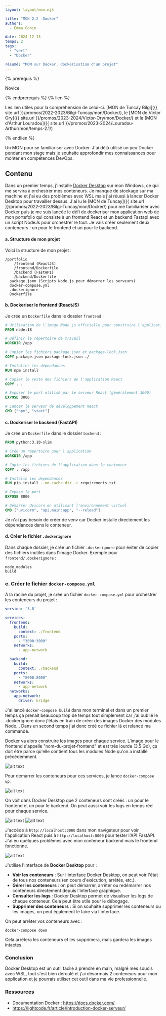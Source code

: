 ```yaml
---
layout: layout/mon.njk

title: "MON 2.2 -Docker"
authors:
  - Emma Gonin

date: 2024-12-13
temps: 2
tags:
  - "vert"
  - "Docker"

résumé: "MON sur Docker, dockerisation d'un projet"
---
```


{% prerequis %}

Novice

{% endprerequis %}
{% lien %}

Les lien utiles pour la compréhension de celui-ci.
[MON de Tuncay Bilgi]({{ site.url }}/promos/2022-2023/Bilgi-Tuncay/mon/Docker/), le
[MON de Victor Ory]({{ site.url }}/promos/2023-2024/Victor-Ory/mon/Docker/) et le
[MON d'Arthur Louradou]({{ site.url }}/promos/2023-2024/Louradou-Arthur/mon/temps-2.1/)

{% endlien %}

Un MON pour se familiariser avec Docker. J'ai déjà utilisé un peu Docker pendant mon stage mais je souhaite approfondir mes connaissances pour monter en compétences DevOps.

## Contenu

Dans un premier temps, j'installe [Docker Desktop](https://docs.docker.com/desktop/setup/install/windows-install/) sur mon Windows, ce qui me servira à orchestrer mes conteneurs. Je manque de stockage sur ma machine et j'ai eu des problèmes avec WSL mais j'ai réussi à lancer Docker Desktop pour travailler dessus. J'ai lu le [MON de Tuncay]({{ site.url }}/promos/2022-2023/Bilgi-Tuncay/mon/Docker/) pour me familiariser avec Docker puis je me suis lancée le défi de dockeriser mon application web de mon portefolio qui consiste à un frontend React et un backend Fastapi avec un script NodeJs pour orchestrer le tout. Je vais créer seulement deux conteneurs : un pour le frontend et un pour le backend.


#### a. Structure de mon projet

Voici la structure de mon projet :
```
/portfolio
    /frontend (ReactJS)
    /frontend/Dockerfile
    /backend (FastAPI)
    /backend/Dockerfile
  package.json (Scripts Node.js pour démarrer les serveurs)
  docker-compose.yml
  .dockerignore
  Dockerfile
```

#### b. Dockeriser le frontend (ReactJS)

Je crée un `Dockerfile` dans le dossier `frontend` :

```dockerfile
# Utilisation de l'image Node.js officielle pour construire l'application
FROM node:18

# Définir le répertoire de travail
WORKDIR /app

# Copier les fichiers package.json et package-lock.json
COPY package.json package-lock.json ./

# Installer les dépendances
RUN npm install

# Copier le reste des fichiers de l'application React
COPY . .

# Exposer le port utilisé par le serveur React (généralement 3000)
EXPOSE 3000

# Lancer le serveur de développement React
CMD ["npm", "start"]

```

#### c. Dockeriser le backend (FastAPI)

Je crée un `Dockerfile` dans le dossier `backend` :

```dockerfile
FROM python:3.10-slim

# Crée un répertoire pour l'application
WORKDIR /app

# Copie les fichiers de l'application dans le conteneur
COPY . /app

# Installe les dépendances
RUN pip install --no-cache-dir -r requirements.txt

# Expose le port
EXPOSE 8000

# Démarrer Uvicorn en utilisant l'environnement virtuel
CMD ["uvicorn", "api.main:app", "--reload"]

```
Je n'ai pas besoin de créer de venv car Docker installe directement les dépendances dans le conteneur.

#### d. Créer le fichier `.dockerignore`

Dans chaque dossier, je crée un fichier `.dockerignore` pour éviter de copier des fichiers inutiles dans l'image Docker. Exemple pour `frontend/.dockerignore` :

```
node_modules
build
```

### e. Créer le fichier `docker-compose.yml`

À la racine du projet, je crée un fichier `docker-compose.yml` pour orchestrer les conteneurs du projet :

```yaml
version: '3.8'

services:
  frontend:
    build:
      context: ./frontend
    ports:
      - "3000:3000"
    networks:
      - app-network

  backend:
    build:
      context: ./backend
    ports:
      - "8000:8000"
    networks:
      - app-network
  networks:
    app-network:
      driver: bridge
```

J'ai lancé `docker-compose build` dans mon terminal et dans un premier temps ça prenait beaucoup trop de temps tout simplement car j'ai oublié le .dockerignore donc j'étais en train de créer des images Docker des modules Node... Dans un second temps j'ai donc créé ce fichier là et relancé ma commande.

Docker va alors construire les images pour chaque service. L'image pour le frontend s'appelle "nom-du-projet-frontend" et est très lourde (3,5 Go), ça doit être parce qu'elle contient tous les modules Node qu'on a installé précédemment.

![alt text](image-3.png)

Pour démarrer les conteneurs pour ces services, je lance `docker-compose up`.

![alt text](image.png)

On voit dans Docker Desktop que 2 conteneurs sont créés : un pour le frontend et un pour le backend. On peut aussi voir les logs en temps réel pour chaque service.

![alt text](image-1.png)
![alt text](image-5.png)

J'accède à `http://localhost:3000` dans mon navigateur pour voir l'application React puis à `http://localhost:8000` pour tester l'API FastAPI. J'ai eu quelques problèmes avec mon conteneur backend mais le frontend fonctionne.

![alt text](image-2.png)

J'utilise l'interface de **Docker Desktop** pour :

- **Voir les conteneurs** : Sur l'interface Docker Desktop, on peut voir l'état de tous nos conteneurs (en cours d'exécution, arrêtés, etc.).
- **Gérer les conteneurs** : on peut démarrer, arrêter ou redémarrer nos conteneurs directement depuis l'interface graphique.
- **Consulter les logs** : Docker Desktop permet de visualiser les logs de chaque conteneur. Cela peut être utile pour le débogage.
- **Supprimer des conteneurs** : Si on souhaite supprimer les conteneurs ou les images, on peut également le faire via l'interface.

On peut arrêter vos conteneurs avec :

```
docker-compose down
```

Cela arrêtera les conteneurs et les supprimera, mais gardera les images intactes.

### Conclusion
Docker Desktop est un outil facile à prendre en main, malgré mes soucis avec WSL, tout s'est bien déroulé et j'ai désormais 2 conteneurs pour mon application et je pourrais utiliser cet outil dans ma vie professionnelle.

### Ressources
- Documentation Docker : https://docs.docker.com/
- https://lightcode.fr/article/introduction-docker-serveur/